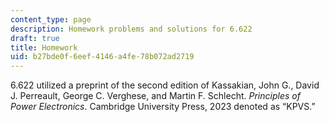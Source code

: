 ```yaml
---
content_type: page
description: Homework problems and solutions for 6.622
draft: true
title: Homework
uid: b27bde0f-6eef-4146-a4fe-78b072ad2719
---
```

6.622 utilized a preprint of the second edition of Kassakian, John G., David J. Perreault, George C. Verghese, and Martin F. Schlecht. *Principles of Power Electronics*. Cambridge University Press, 2023 denoted as “KPVS.”